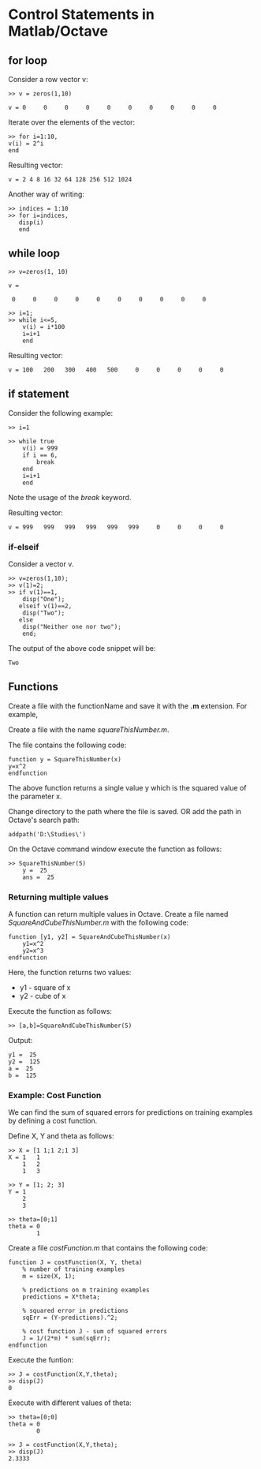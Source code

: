 # Control Statements in Matlab/Octave

## for loop

Consider a row vector v:

    >> v = zeros(1,10)

    v = 0     0     0     0     0     0     0     0     0     0


Iterate over the elements of the vector:

    >> for i=1:10,
    v(i) = 2^i
    end

Resulting vector:

    v = 2 4 8 16 32 64 128 256 512 1024

Another way of writing:

    >> indices = 1:10
    >> for i=indices,
       disp(i)
       end

## while loop

    >> v=zeros(1, 10)

    v =

     0     0     0     0     0     0     0     0     0     0

    >> i=1;
    >> while i<=5,
        v(i) = i*100
        i=i+1
        end

Resulting vector:

    v = 100   200   300   400   500     0     0     0     0     0

## if statement

Consider the following example:

    >> i=1

    >> while true
        v(i) = 999
        if i == 6,
            break
        end
        i=i+1
        end

Note the usage of the *break* keyword.

Resulting vector:

    v = 999   999   999   999   999   999     0     0     0     0

### if-elseif

Consider a vector v.

    >> v=zeros(1,10);
    >> v(1)=2;
    >> if v(1)==1,
        disp("One");
       elseif v(1)==2,
        disp("Two");
       else
        disp("Neither one nor two");
        end;

The output of the above code snippet will be:

    Two

## Functions

Create a file with the functionName and save it with the **.m** extension.
For example,

Create a file with the name *squareThisNumber.m*.

The file contains the following code:

    function y = SquareThisNumber(x)
    y=x^2
    endfunction

The above function returns a single value y which is the squared value of the parameter x.

Change directory to the path where the file is saved. OR add the path in Octave's search path:

    addpath('D:\Studies\')

On the Octave command window execute the function as follows:

    >> SquareThisNumber(5)
        y =  25
        ans =  25

### Returning multiple values

A function can return multiple values in Octave. Create a file named *SquareAndCubeThisNumber.m* with the following code:

    function [y1, y2] = SquareAndCubeThisNumber(x)
        y1=x^2
        y2=x^3
    endfunction

Here, the function returns two values:
* y1 - square of x
* y2 - cube of x

Execute the function as follows:

    >> [a,b]=SquareAndCubeThisNumber(5)

Output:

    y1 =  25
    y2 =  125
    a =  25
    b =  125

### Example: Cost Function

We can find the sum of squared errors for predictions on training examples by defining a cost function.

Define X, Y and theta as follows:

    >> X = [1 1;1 2;1 3]
    X = 1   1
        1   2
        1   3

    >> Y = [1; 2; 3]
    Y = 1
        2
        3
    
    >> theta=[0;1]
    theta = 0
            1

Create a file *costFunction.m* that contains the following code:

    function J = costFunction(X, Y, theta)
        % number of training examples
        m = size(X, 1);
  
        % predictions on m training examples
        predictions = X*theta;
  
        % squared error in predictions
        sqErr = (Y-predictions).^2;
  
        % cost function J - sum of squared errors
        J = 1/(2*m) * sum(sqErr);
    endfunction

Execute the funtion:

    >> J = costFunction(X,Y,theta);
    >> disp(J)
    0

Execute with different values of theta:

    >> theta=[0;0]
    theta = 0
            0

    >> J = costFunction(X,Y,theta);
    >> disp(J)
    2.3333
